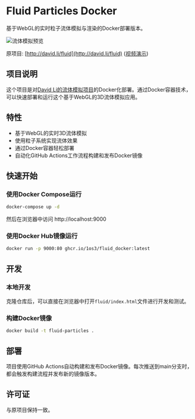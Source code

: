 # Fluid Particles Docker

基于WebGL的实时粒子流体模拟与渲染的Docker部署版本。

![流体模拟预览](http://david.li/images/fluidgithub.png)

原项目: [http://david.li/fluid](http://david.li/fluid) ([视频演示](http://www.youtube.com/watch?v=DhNt_A3k4B4))

## 项目说明

这个项目是对[David Li的流体模拟项目](http://david.li/fluid)的Docker化部署。通过Docker容器技术，可以快速部署和运行这个基于WebGL的3D流体模拟应用。

## 特性

- 基于WebGL的实时3D流体模拟
- 使用粒子系统实现流体效果
- 通过Docker容器轻松部署
- 自动化GitHub Actions工作流程构建和发布Docker镜像

## 快速开始

### 使用Docker Compose运行

```bash
docker-compose up -d
```

然后在浏览器中访问 http://localhost:9000

### 使用Docker Hub镜像运行

```bash
docker run -p 9000:80 ghcr.io/1os3/fluid_docker:latest
```

## 开发

### 本地开发

克隆仓库后，可以直接在浏览器中打开`fluid/index.html`文件进行开发和测试。

### 构建Docker镜像

```bash
docker build -t fluid-particles .
```

## 部署

项目使用GitHub Actions自动构建和发布Docker镜像。每次推送到main分支时，都会触发构建流程并发布新的镜像版本。

## 许可证

与原项目保持一致。
